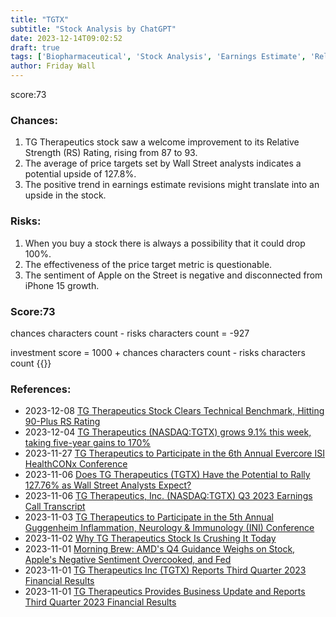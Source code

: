 ```yaml
---
title: "TGTX"
subtitle: "Stock Analysis by ChatGPT"
date: 2023-12-14T09:02:52
draft: true
tags: ['Biopharmaceutical', 'Stock Analysis', 'Earnings Estimate', 'Relative Strength Rating', 'Investment Opportunity']
author: Friday Wall
---
```


score:73
### Chances:
1. TG Therapeutics stock saw a welcome improvement to its Relative Strength (RS) Rating, rising from 87 to 93.
2. The average of price targets set by Wall Street analysts indicates a potential upside of 127.8%.
3. The positive trend in earnings estimate revisions might translate into an upside in the stock.
### Risks:
1. When you buy a stock there is always a possibility that it could drop 100%.
2. The effectiveness of the price target metric is questionable.
3. The sentiment of Apple on the Street is negative and disconnected from iPhone 15 growth.
### Score:73
chances characters count - risks characters count = -927

investment score = 1000 + chances characters count - risks characters count
{{<tradingview symbol="Nasdaq:TGTX">}}
### References:
- 2023-12-08 [TG Therapeutics Stock Clears Technical Benchmark, Hitting 90-Plus RS Rating](https://finance.yahoo.com/m/f06b1541-4a41-3fba-9de3-ac91c994bcf1/tg-therapeutics-stock-clears.html)
- 2023-12-04 [TG Therapeutics (NASDAQ:TGTX) grows 9.1% this week, taking five-year gains to 170%](https://finance.yahoo.com/news/tg-therapeutics-nasdaq-tgtx-grows-134604126.html)
- 2023-11-27 [TG Therapeutics to Participate in the 6th Annual Evercore ISI HealthCONx Conference](https://finance.yahoo.com/news/tg-therapeutics-participate-6th-annual-123000752.html)
- 2023-11-06 [Does TG Therapeutics (TGTX) Have the Potential to Rally 127.76% as Wall Street Analysts Expect?](https://finance.yahoo.com/news/does-tg-therapeutics-tgtx-potential-145514287.html)
- 2023-11-06 [TG Therapeutics, Inc. (NASDAQ:TGTX) Q3 2023 Earnings Call Transcript](https://finance.yahoo.com/news/tg-therapeutics-inc-nasdaq-tgtx-142757691.html)
- 2023-11-03 [TG Therapeutics to Participate in the 5th Annual Guggenheim Inflammation, Neurology & Immunology (INI) Conference](https://finance.yahoo.com/news/tg-therapeutics-participate-5th-annual-113000154.html)
- 2023-11-02 [Why TG Therapeutics Stock Is Crushing It Today](https://finance.yahoo.com/m/078da113-ad74-304b-a8fd-1d758cd99282/why-tg-therapeutics-stock-is.html)
- 2023-11-01 [Morning Brew: AMD's Q4 Guidance Weighs on Stock, Apple's Negative Sentiment Overcooked, and Fed](https://finance.yahoo.com/news/morning-brew-amds-q4-guidance-142157513.html)
- 2023-11-01 [TG Therapeutics Inc (TGTX) Reports Third Quarter 2023 Financial Results](https://finance.yahoo.com/news/tg-therapeutics-inc-tgtx-reports-131730337.html)
- 2023-11-01 [TG Therapeutics Provides Business Update and Reports Third Quarter 2023 Financial Results](https://finance.yahoo.com/news/tg-therapeutics-provides-business-reports-113000782.html)


                
